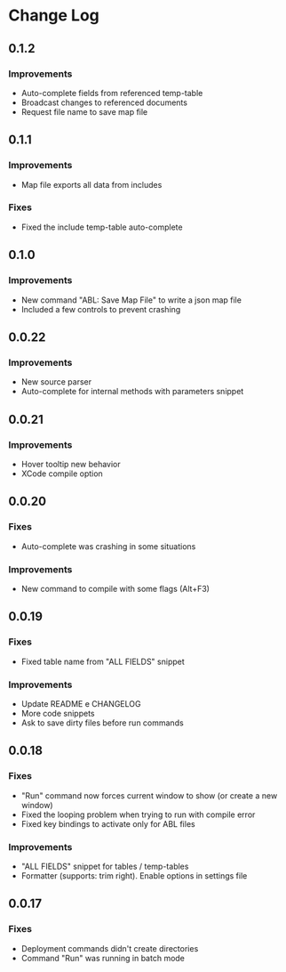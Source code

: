 # Change Log

## 0.1.2

### Improvements
- Auto-complete fields from referenced temp-table
- Broadcast changes to referenced documents
- Request file name to save map file

## 0.1.1

### Improvements
- Map file exports all data from includes

### Fixes
- Fixed the include temp-table auto-complete

## 0.1.0

### Improvements
- New command "ABL: Save Map File" to write a json map file
- Included a few controls to prevent crashing

## 0.0.22

### Improvements
- New source parser
- Auto-complete for internal methods with parameters snippet

## 0.0.21

### Improvements
- Hover tooltip new behavior
- XCode compile option

## 0.0.20

### Fixes
- Auto-complete was crashing in some situations

### Improvements
- New command to compile with some flags (Alt+F3)

## 0.0.19

### Fixes
- Fixed table name from "ALL FIELDS" snippet

### Improvements
- Update README e CHANGELOG
- More code snippets
- Ask to save dirty files before run commands

## 0.0.18

### Fixes
- "Run" command now forces current window to show (or create a new window)
- Fixed the looping problem when trying to run with compile error
- Fixed key bindings to activate only for ABL files

### Improvements
- "ALL FIELDS" snippet for tables / temp-tables
- Formatter (supports: trim right). Enable options in settings file

## 0.0.17

### Fixes
- Deployment commands didn't create directories
- Command "Run" was running in batch mode
